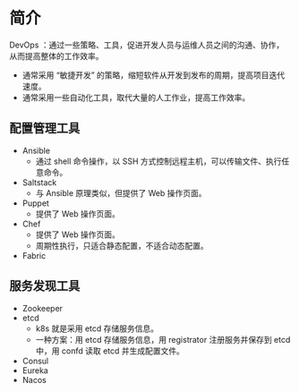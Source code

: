 # 简介

DevOps ：通过一些策略、工具，促进开发人员与运维人员之间的沟通、协作，从而提高整体的工作效率。
- 通常采用 “敏捷开发” 的策略，缩短软件从开发到发布的周期，提高项目迭代速度。
- 通常采用一些自动化工具，取代大量的人工作业，提高工作效率。

## 配置管理工具

- Ansible
  - 通过 shell 命令操作，以 SSH 方式控制远程主机，可以传输文件、执行任意命令。
- Saltstack
  - 与 Ansible 原理类似，但提供了 Web 操作页面。
- Puppet
  - 提供了 Web 操作页面。
- Chef
  - 提供了 Web 操作页面。
  - 周期性执行，只适合静态配置，不适合动态配置。
- Fabric

## 服务发现工具

- Zookeeper
- etcd
  - k8s 就是采用 etcd 存储服务信息。
  - 一种方案：用 etcd 存储服务信息，用 registrator 注册服务并保存到 etcd 中，用 confd 读取 etcd 并生成配置文件。
- Consul
- Eureka
- Nacos

